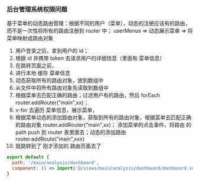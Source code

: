 ### 后台管理系统权限问题

基于菜单的动态路由管理：根据不同的用户（菜单），动态的注册应该有的路由，而不是一次性将所有的路由注册到 router 中；
userMenus => 动态展示菜单 => 将菜单映射成路由对象

1. 用户登录之后，拿到用户的 id；
2. 根据 id 并携带 token 去请求用户的详细信息（里面有 菜单信息）
3. 在跳转页面之前，
4. 进行本地 缓存 菜单信息
5. 动态获取所有的路由对象，放到数组中
6. 从文件中将所有路由对象先读取到数组中
7. 根据菜单去匹配正确的路由；过滤用户有的路由，然后 forEach router.addRouter("main",xx)；
8. v-for 去遍历 菜单信息，展示菜单，
9. 根据菜单动态的添加路由对象，获取到所有的路由对象，根据菜单去匹配正确的路由对象 router.addRouter("main",xx)；
   添加菜单的点击事件，将路由 的 path push 到 router 表里面去；动态的添加路由 router.addRoute("main",xxx)
10. 就跳转到了 刚才添加的 路由页面去了

```js
export default {
  path: '/main/analysis/dashboard',
  component: () => import('@/views/main/analysis/dashboard/dashboard.vue')
}
```
